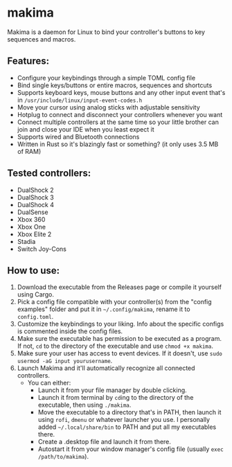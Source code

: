 # makima

Makima is a daemon for Linux to bind your controller's buttons to key sequences and macros.

## Features:
- Configure your keybindings through a simple TOML config file
- Bind single keys/buttons or entire macros, sequences and shortcuts
- Supports keyboard keys, mouse buttons and any other input event that's in `/usr/include/linux/input-event-codes.h`
- Move your cursor using analog sticks with adjustable sensitivity
- Hotplug to connect and disconnect your controllers whenever you want
- Connect multiple controllers at the same time so your little brother can join and close your IDE when you least expect it
- Supports wired and Bluetooth connections
- Written in Rust so it's blazingly fast or something? (it only uses 3.5 MB of RAM)

## Tested controllers:
- DualShock 2
- DualShock 3
- DualShock 4
- DualSense
- Xbox 360
- Xbox One
- Xbox Elite 2
- Stadia
- Switch Joy-Cons

## How to use:
1. Download the executable from the Releases page or compile it yourself using Cargo.
2. Pick a config file compatible with your controller(s) from the "config examples" folder and put it in `~/.config/makima`, rename it to `config.toml`.
3. Customize the keybindings to your liking. Info about the specific configs is commented inside the config files.
4. Make sure the executable has permission to be executed as a program. If not, `cd` to the directory of the executable and use `chmod +x makima`.
5. Make sure your user has access to event devices. If it doesn't, use `sudo usermod -aG input yourusername`.
6. Launch Makima and it'll automatically recognize all connected controllers.
   - You can either:
     - Launch it from your file manager by double clicking.
     - Launch it from terminal by `cd`ing to the directory of the executable, then using `./makima`.
     - Move the executable to a directory that's in PATH, then launch it using `rofi`, `dmenu` or whatever launcher you use. I personally added `~/.local/share/bin` to PATH and put all my executables there.
     - Create a .desktop file and launch it from there.
     - Autostart it from your window manager's config file (usually `exec /path/to/makima`).
